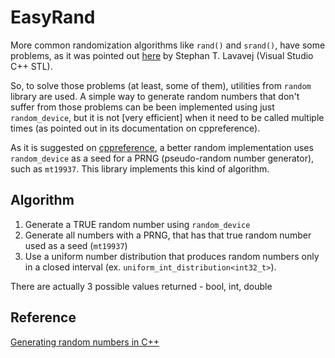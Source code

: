 # EasyRand

More common randomization algorithms like `rand()` and `srand()`, have some problems, as it was pointed out [here](https://channel9.msdn.com/Events/GoingNative/2013/rand-Considered-Harmful) by Stephan T. Lavavej (Visual Studio C++ STL).

So, to solve those problems (at least, some of them),  utilities from `random` library are used. A simple way to generate random numbers that don't suffer from those problems can be been implemented using just `random_device`, but it is not [very efficient] when it need to be called multiple times (as pointed out in its documentation on cppreference).

As it is suggested on [cppreference](https://en.cppreference.com/w/cpp/numeric/random/random_device), a better random implementation uses `random_device` as a seed for a PRNG (pseudo-random number generator), such as `mt19937`. This library implements this kind of algorithm.

## Algorithm

1. Generate a TRUE random number using `random_device`
2. Generate all numbers with a PRNG, that has that true random number used as a seed (`mt19937`)
3. Use a uniform number distribution that produces random numbers only in a closed interval (ex. `uniform_int_distribution<int32_t>`).

There are actually 3 possible values returned - bool, int, double

## Reference

[Generating random numbers in C++](https://diego.assencio.com/?index=6890b8c50169ef45b74db135063c227c)
